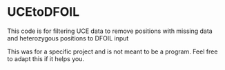# UCEtoDFOIL
This code is for filtering UCE data to remove positions with missing data and heterozygous positions to DFOIL input

This was for a specific project and is not meant to be a program. Feel free to adapt this if it helps you.
